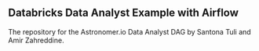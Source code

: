 ## Databricks Data Analyst Example with Airflow

The repository for the Astronomer.io Data Analyst DAG by Santona Tuli and Amir Zahreddine.
